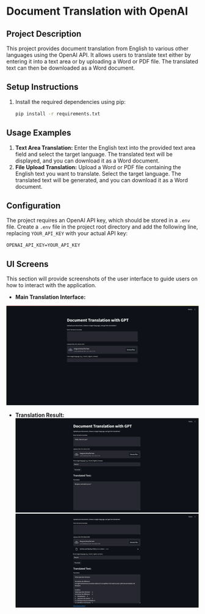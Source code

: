 # Document Translation with OpenAI

## Project Description

This project provides document translation from English to various other languages using the OpenAI API. It allows users to translate text either by entering it into a text area or by uploading a Word or PDF file. The translated text can then be downloaded as a Word document.

## Setup Instructions

1.  Install the required dependencies using pip:

    ```bash
    pip install -r requirements.txt
    ```

## Usage Examples

1.  **Text Area Translation:** Enter the English text into the provided text area field and select the target language. The translated text will be displayed, and you can download it as a Word document.
2.  **File Upload Translation:** Upload a Word or PDF file containing the English text you want to translate. Select the target language. The translated text will be generated, and you can download it as a Word document.

## Configuration

The project requires an OpenAI API key, which should be stored in a `.env` file. Create a `.env` file in the project root directory and add the following line, replacing `YOUR_API_KEY` with your actual API key:

    OPENAI_API_KEY=YOUR_API_KEY

## UI Screens

This section will provide screenshots of the user interface to guide users on how to interact with the application.

*   **Main Translation Interface:**  

![alt text](image.png)


*   **Translation Result:** 
![alt text](image-1.png)
![alt text](image-2.png)